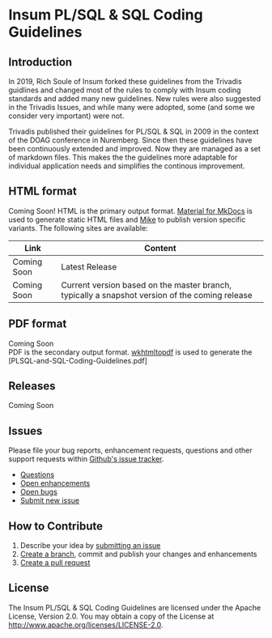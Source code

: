 # Insum PL/SQL &amp; SQL Coding Guidelines

## Introduction

In 2019, Rich Soule of Insum forked these guidelines from the Trivadis guidlines and changed most of the rules to comply with Insum coding standards and added many new guidelines. New rules were also suggested in the Trivadis Issues, and while many were adopted, some (and some we consider very important) were not.

Trivadis published their guidelines for PL/SQL &amp; SQL in 2009 in the context of the DOAG conference in Nuremberg. Since then these guidelines have been continuously extended and improved. Now they are managed as a set of markdown files. This makes the the guidelines more adaptable for individual application needs and simplifies the continous improvement.

## HTML format

Coming Soon!
HTML is the primary output format. [Material for MkDocs](https://squidfunk.github.io/mkdocs-material/) is used to generate static HTML files and [Mike](https://github.com/jimporter/mike) to publish version specific variants. The following sites are available:

Link                                                                 | Content
-------------------------------------------------------------------- | -------
Coming Soon                                                          | Latest Release
Coming Soon                                                          | Current version based on the master branch, typically a snapshot version of the coming release

## PDF format

Coming Soon                                                         
PDF is the secondary output format. [wkhtmltopdf](https://wkhtmltopdf.org/) is used to generate the [PLSQL-and-SQL-Coding-Guidelines.pdf]

## Releases

Coming Soon

## Issues
Please file your bug reports, enhancement requests, questions and other support requests within [Github's issue tracker](https://help.github.com/articles/about-issues/).

* [Questions]()
* [Open enhancements]()
* [Open bugs]()
* [Submit new issue]()

## How to Contribute

1. Describe your idea by [submitting an issue]()
2. [Create a branch](https://help.github.com/articles/creating-and-deleting-branches-within-your-repository/), commit and publish your changes and enhancements
3. [Create a pull request](https://help.github.com/articles/creating-a-pull-request/)

## License

The Insum PL/SQL & SQL Coding Guidelines are licensed under the Apache License, Version 2.0. You may obtain a copy of the License at <http://www.apache.org/licenses/LICENSE-2.0>.
